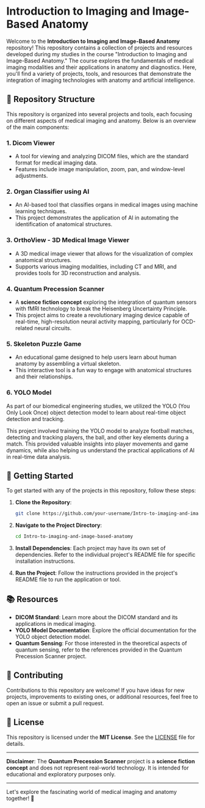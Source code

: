 # Introduction to Imaging and Image-Based Anatomy

Welcome to the **Introduction to Imaging and Image-Based Anatomy** repository! This repository contains a collection of projects and resources developed during my studies in the course "Introduction to Imaging and Image-Based Anatomy." The course explores the fundamentals of medical imaging modalities and their applications in anatomy and diagnostics. Here, you'll find a variety of projects, tools, and resources that demonstrate the integration of imaging technologies with anatomy and artificial intelligence.

## 📂 Repository Structure

This repository is organized into several projects and tools, each focusing on different aspects of medical imaging and anatomy. Below is an overview of the main components:

### 1. **Dicom Viewer**
   - A tool for viewing and analyzing DICOM files, which are the standard format for medical imaging data.
   - Features include image manipulation, zoom, pan, and window-level adjustments.

### 2. **Organ Classifier using AI**
   - An AI-based tool that classifies organs in medical images using machine learning techniques.
   - This project demonstrates the application of AI in automating the identification of anatomical structures.

### 3. **OrthoView - 3D Medical Image Viewer**
   - A 3D medical image viewer that allows for the visualization of complex anatomical structures.
   - Supports various imaging modalities, including CT and MRI, and provides tools for 3D reconstruction and analysis.

### 4. **Quantum Precession Scanner**
   - A **science fiction concept** exploring the integration of quantum sensors with fMRI technology to break the Heisenberg Uncertainty Principle.
   - This project aims to create a revolutionary imaging device capable of real-time, high-resolution neural activity mapping, particularly for OCD-related neural circuits.

### 5. **Skeleton Puzzle Game**
   - An educational game designed to help users learn about human anatomy by assembling a virtual skeleton.
   - This interactive tool is a fun way to engage with anatomical structures and their relationships.

### 6. **YOLO Model**
  As part of our biomedical engineering studies, we utilized the YOLO (You Only Look Once) object detection model to learn about real-time object detection and tracking.

This project involved training the YOLO model to analyze football matches, detecting and tracking players, the ball, and other key elements during a match. This provided valuable insights into player movements and game dynamics, while also helping us understand the practical applications of AI in real-time data analysis.

## 🚀 Getting Started

To get started with any of the projects in this repository, follow these steps:

1. **Clone the Repository**:
   ```bash
   git clone https://github.com/your-username/Intro-to-imaging-and-image-based-anatomy.git
   ```

2. **Navigate to the Project Directory**:
   ```bash
   cd Intro-to-imaging-and-image-based-anatomy
   ```

3. **Install Dependencies**:
   Each project may have its own set of dependencies. Refer to the individual project's README file for specific installation instructions.

4. **Run the Project**:
   Follow the instructions provided in the project's README file to run the application or tool.

## 📚 Resources

- **DICOM Standard**: Learn more about the DICOM standard and its applications in medical imaging.
- **YOLO Model Documentation**: Explore the official documentation for the YOLO object detection model.
- **Quantum Sensing**: For those interested in the theoretical aspects of quantum sensing, refer to the references provided in the Quantum Precession Scanner project.

## 🤝 Contributing

Contributions to this repository are welcome! If you have ideas for new projects, improvements to existing ones, or additional resources, feel free to open an issue or submit a pull request.

## 📜 License

This repository is licensed under the **MIT License**. See the [LICENSE](LICENSE) file for details.

---

**Disclaimer**: The **Quantum Precession Scanner** project is a **science fiction concept** and does not represent real-world technology. It is intended for educational and exploratory purposes only.

---

Let's explore the fascinating world of medical imaging and anatomy together! 🚀
